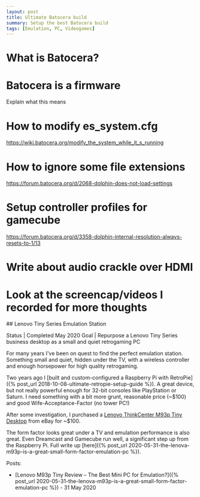 ```yaml
---
layout: post
title: Ultimate Batocera build
summary: Setup the best Batocera build
tags: [Emulation, PC, Videogames]
---
```


# What is Batocera?

# Batocera is a firmware
Explain what this means

# How to modify es_system.cfg
https://wiki.batocera.org/modify_the_system_while_it_s_running

# How to ignore some file extensions
https://forum.batocera.org/d/2068-dolphin-does-not-load-settings

# Setup controller profiles for gamecube
https://forum.batocera.org/d/3358-dolphin-internal-resolution-always-resets-to-1/13

# Write about audio crackle over HDMI

# Look at the screencap/videos I recorded for more thoughts



<a name="Lenovo Tiny Series Emulation Station">
## Lenovo Tiny Series Emulation Station

Status | Completed May 2020
Goal | Repurpose a Lenovo Tiny Series business desktop as a small and quiet retrogaming PC 

For many years I've been on quest to find the perfect emulation station. Something small and quiet, hidden under the TV, with a wireless controller and enough horsepower for high quality retrogaming.

Two years ago I [built and custom-configured a Raspberry Pi with RetroPie]({% post_url 2018-10-08-ultimate-retropie-setup-guide %}). A great device, but not really powerful enough for 32-bit consoles like PlayStation or Saturn. I need something with a bit more grunt, reasonable price (~$100) and good Wife-Acceptance-Factor (no tower PC!)

After some investigation, I purchased a <a href="https://www.lenovo.com/us/en/desktops/thinkcentre/m-series-tiny/m93-m93p/" target="_blank">Lenovo ThinkCenter M93p Tiny Desktop</a> from eBay for ~$100.

The form factor looks great under a TV and emulation performance is also great. Even Dreamcast and Gamecube run well, a significant step up from the Raspberry Pi. Full write up [here]({% post_url 2020-05-31-the-lenova-m93p-is-a-great-small-form-factor-emulation-pc %}).

Posts:

- [Lenovo M93p Tiny Review – The Best Mini PC for Emulation?]({% post_url 2020-05-31-the-lenova-m93p-is-a-great-small-form-factor-emulation-pc %}) - 31 May 2020